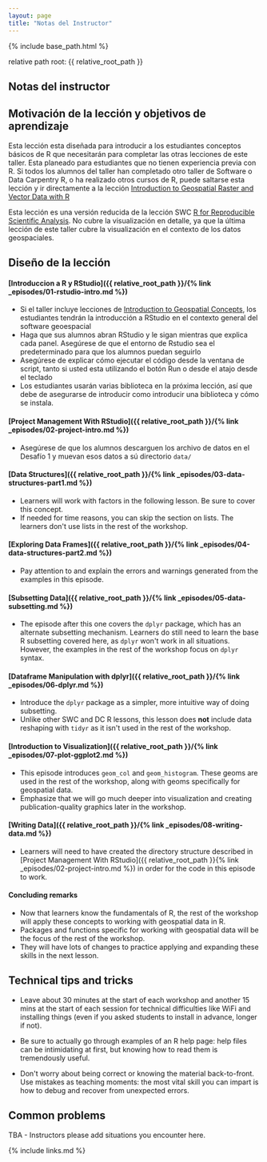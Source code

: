```yaml
---
layout: page
title: "Notas del Instructor"
---
```

{% include base_path.html %}

relative path root: {{ relative_root_path }}

## Notas del instructor

## Motivación de la lección y objetivos de aprendizaje

Esta lección esta diseñada para introducir a los estudiantes conceptos básicos de R que necesitarán para completar las otras lecciones de este taller. Esta planeado para estudiantes que no tienen experiencia previa con R. Si todos los alumnos del taller han completado otro taller de Software o Data Carpentry R, o ha realizado otros cursos de R, puede saltarse esta lección y ir directamente a la lección [Introduction to Geospatial Raster and Vector Data with R](https://datacarpentry.org/r-raster-vector-geospatial/)

Esta lección es una versión reducida de la lección SWC [R for Reproducible Scientific Analysis](http://swcarpentry.github.io/r-novice-gapminder). No cubre la visualización en detalle, ya que la última lección de este taller cubre la visualización en el contexto de los datos geospaciales. 

## Diseño de la lección

#### [Introduccion a R y RStudio]({{ relative_root_path }}/{% link _episodes/01-rstudio-intro.md %})

* Si el taller incluye lecciones de [Introduction to Geospatial Concepts](https://datacarpentry.org/organization-geospatial/), los estudiantes tendrán
la introducción a RStudio en el contexto general del software geoespacial
* Haga que sus alumnos abran RStudio y le sigan mientras que explica cada panel. Asegúrese de que el entorno de Rstudio sea el predeterminado para que los alumnos puedan seguirlo
* Asegúrese de explicar cómo ejecutar el código desde la ventana de script, tanto si usted esta utilizando el botón Run o desde el atajo desde el teclado
* Los estudiantes usarán varias biblioteca en la próxima lección, así que debe de asegurarse de introducir como introducir una biblioteca y cómo se instala.

#### [Project Management With RStudio]({{ relative_root_path }}/{% link _episodes/02-project-intro.md %})

*  Asegúrese de que los alumnos descarguen los archivo de datos en el Desafío 1 y muevan esos datos 
a sú directorio `data/`

#### [Data Structures]({{ relative_root_path }}/{% link _episodes/03-data-structures-part1.md %})

* Learners will work with factors in the following lesson. Be sure to 
cover this concept.
* If needed for time reasons, you can skip the section on lists. The learners
don't use lists in the rest of the workshop.

#### [Exploring Data Frames]({{ relative_root_path }}/{% link _episodes/04-data-structures-part2.md %})

* Pay attention to and explain the errors and warnings generated from the examples in this episode.

#### [Subsetting Data]({{ relative_root_path }}/{% link _episodes/05-data-subsetting.md %})

* The episode after this one covers the `dplyr` package, which has an 
alternate subsetting mechanism. Learners do still need to learn the 
base R subsetting covered here, as `dplyr` won't work in all situations. However,
the examples in the rest of the workshop focus on `dplyr` syntax.

#### [Dataframe Manipulation with dplyr]({{ relative_root_path }}/{% link _episodes/06-dplyr.md %})

* Introduce the `dplyr` package as a simpler, more intuitive way of doing
subsetting. 
* Unlike other SWC and DC R lessons, this lesson does **not** include data 
reshaping with `tidyr` as it isn't used in the rest of the workshop.

#### [Introduction to Visualization]({{ relative_root_path }}/{% link _episodes/07-plot-ggplot2.md %})

* This episode introduces `geom_col` and `geom_histogram`. These geoms are used
in the rest of the workshop, along with geoms specifically for geospatial data.
* Emphasize that we will go much deeper into visualization and creating
publication-quality graphics later in the workshop.

#### [Writing Data]({{ relative_root_path }}/{% link _episodes/08-writing-data.md %})

* Learners will need to have created the directory structure described in 
[Project Management With RStudio]({{ relative_root_path }}{% link _episodes/02-project-intro.md %}) in order for the code
in this episode to work. 

#### Concluding remarks

* Now that learners know the fundamentals of R, the rest of the workshop
will apply these concepts to working with geospatial data in R. 
* Packages and functions specific for working with geospatial data will be
the focus of the rest of the workshop. 
* They will have lots of changes to practice applying and expanding these
skills in the next lesson. 

## Technical tips and tricks

* Leave about 30 minutes at the start of each workshop and another 15 mins
at the start of each session for technical difficulties like WiFi and
installing things (even if you asked students to install in advance, longer if
not).

* Be sure to actually go through examples of an R help page: help files
can be intimidating at first, but knowing how to read them is tremendously
useful.

* Don't worry about being correct or knowing the material back-to-front. Use
mistakes as teaching moments: the most vital skill you can impart is how to
debug and recover from unexpected errors.

## Common problems

TBA - Instructors please add situations you encounter here.


{% include links.md %}


